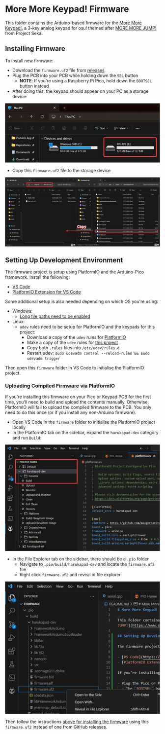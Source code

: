 # More More Keypad! Firmware

This folder contains the Arduino-based firmware for the [More More Keypad!](https://github.com/Ace4896/cloverpad-hardware), a 3-key analog keypad for osu! themed after [MORE MORE JUMP!](https://www.sekaipedia.org/wiki/MORE_MORE_JUMP!) from Project Sekai.

## Installing Firmware

To install new firmware:

- Download the `firmware.uf2` file from [releases](https://github.com/Ace4896/cloverpad-hardware-software/releases)
- Plug the PCB into your PCB while holding down the `SEL` button
  - **NOTE**: If you're using a Raspberry Pi Pico, hold down the `BOOTSEL` button instead
- After doing this, the keypad should appear on your PC as a storage device:

![PCB Storage Device](./docs/pcb-storage-device.jpg)

- Copy this `firmware.uf2` file to the storage device

![Copy Firmware to PCB](./docs/copy-firmware-to-pcb.jpg)

## Setting Up Development Environment

The firmware project is setup using PlatformIO and the Arduino-Pico framework. Install the following:

- [VS Code](https://code.visualstudio.com/)
- [PlatformIO Extension for VS Code](https://platformio.org/)

Some additional setup is also needed depending on which OS you're using:

- Windows:
  - [Long file paths need to be enabled](https://arduino-pico.readthedocs.io/en/latest/platformio.html#important-steps-for-windows-users-before-installing)
- Linux:
  - `udev` rules need to be setup for PlatformIO and the keypads for this project:
    - Download a copy of the `udev` rules for [PlatformIO](https://docs.platformio.org/en/latest/core/installation/udev-rules.html)
    - Make a copy of the `udev` rules for [this project](./udev/99-cloverpad.rules)
    - Copy both `.rules` files into `/etc/udev/rules.d`
    - Restart udev: `sudo udevadm control --reload-rules && sudo udevadm trigger`

Then open this `firmware` folder in VS Code to initialise the PlatformIO project.

### Uploading Compiled Firmware via PlatformIO

If you're installing this firmware on your Pico or Keypad PCB for the first time, you'll need to build and upload the contents manually. Otherwise, PlatformIO will fail to upload the compiled firmware to the PCB. You only need to do this once (or if you install any non-Arduino firmware).

- Open VS Code in the `firmware` folder to initialise the PlatformIO project locally
- In the PlatformIO tab on the sidebar, expand the `harukapad-dev` category and run `Build`:

![Build harukapad-dev](./docs/build-harukapad-dev.jpg)

- In the File Explorer tab on the sidebar, there should be a `.pio` folder
  - Navigate to `.pio/build/harukapad-dev` and locate the `firmware.uf2` file
  - Right click `firmware.uf2` and reveal in file explorer

![firmware.uf2 Location](./docs/firmware-uf2-location.jpg)

Then follow the instructions [above for installing the firmware](#installing-firmware) using this `firmware.uf2` instead of one from GitHub releases.
